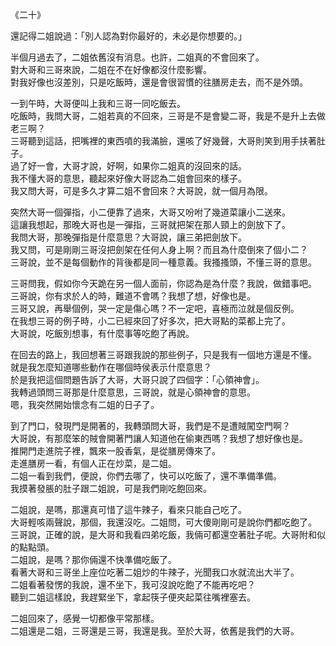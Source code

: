 《二十》  
  
還記得二姐說過：「別人認為對你最好的，未必是你想要的。」  
  
半個月過去了，二姐依舊沒有消息。也許，二姐真的不會回來了。  
對大哥和三哥來說，二姐在不在好像都沒什麼影響。  
對我好像也沒差別，只是吃飯時，還是會很習慣的往膳房走去，而不是外頭。  
  
一到午時，大哥便叫上我和三哥一同吃飯去。  
吃飯時，我問大哥，二姐若真的不回來，三哥是不是會變二哥，我是不是升上去做老三啊？  
三哥聽到這話，把嘴裡的東西噴的我滿臉，還咳了好幾聲，大哥則笑到用手扶著肚子。  
過了好一會，大哥才說，好啊，如果你二姐真的沒回來的話。  
我不懂大哥的意思，聽起來好像大哥認為二姐會回來的樣子。  
我又問大哥，可是多久才算二姐不會回來？大哥說，就一個月為限。  
  
突然大哥一個彈指，小二便靠了過來，大哥又吩咐了幾道菜讓小二送來。  
這讓我想起，那晚大哥也是一彈指，三哥就把架在那人頸上的劍放下了。  
我問大哥，那晚彈指是什麼意思？大哥說，讓三弟把劍放下。  
我又問，可是剛剛三哥沒把劍架在任何人身上啊？而且為什麼倒來了個小二？  
三哥說，並不是每個動作的背後都是同一種意義。我搔搔頭，不懂三哥的意思。  
  
三哥問我，假如你今天跪在另一個人面前，你認為是為什麼？我說，做錯事吧。  
三哥說，你有求於人的時，難道不會嗎？我想了想，好像也是。  
三哥又說，再舉個例，哭一定是傷心嗎？不一定吧，喜極而泣就是個反例。  
在我想三哥的例子時，小二已經來回了好多次，把大哥點的菜都上完了。  
大哥說，吃飯別想事，有什麼事等吃飽了再說。  
  
在回去的路上，我回想著三哥跟我說的那些例子，只是我有一個地方還是不懂。  
就是我怎麼知道哪些動作在哪個時侯表示什麼意思？  
於是我把這個問題告訴了大哥，大哥只說了四個字：「心領神會」。  
我轉過頭問三哥那是什麼意思，三哥說，就是心領神會的意思。  
嗯，我突然開始懷念有二姐的日子了。  
  
到了門口，發現門是開著的，我轉頭問大哥，我們是不是遭賊闖空門啊？  
大哥說，有那麼笨的賊會開著門讓人知道他在偷東西嗎？我想了想好像也是。  
推開門走進院子裡，飄來一股香氣，是從膳房傳來了。  
走進膳房一看，有個人正在炒菜，是二姐。  
二姐一看到我們，便說，你們去哪了，快可以吃飯了，還不準備準備。  
我摸著發脹的肚子跟二姐說，可是我們剛吃飽回來。  
  
二姐說，是嗎，那還真可惜了這牛辣子，看來只能自己吃了。  
大哥輕咳兩聲說，那個，我還沒吃。二姐問，可大傻剛剛可是說你們都吃飽了。  
三哥說，正確的說，是大哥和我看四弟吃飯，我倆可都還空著肚子呢。大哥附和似的點點頭。  
二姐說，是嗎？那你倆還不快準備吃飯了。  
看著大哥和三哥坐上座位吃著二姐炒的牛辣子，光聞我口水就流出大半了。  
二姐看著發愣的我說，還不坐下，我可沒說吃飽了不能再吃吧？  
聽到二姐這樣說，我趕緊坐下，拿起筷子便夾起菜往嘴裡塞去。  
  
二姐回來了，感覺一切都像平常那樣。  
二姐還是二姐，三哥還是三哥，我還是我。至於大哥，依舊是我們的大哥。  
